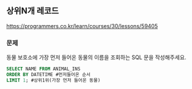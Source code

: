 ## 상위N개 레코드
https://programmers.co.kr/learn/courses/30/lessons/59405

### 문제
동물 보호소에 가장 먼저 들어온 동물의 이름을 조회하는 SQL 문을 작성해주세요.
```SQL
SELECT NAME FROM ANIMAL_INS
ORDER BY DATETIME #먼저들어온 순서
LIMIT 1; #상위1위(가장 먼저 들어온 동물)
```
